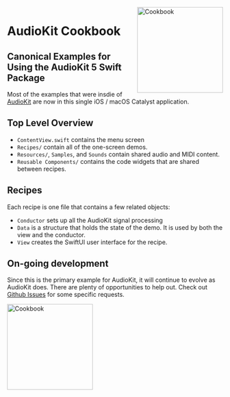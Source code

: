 <img src="http://audiokit.io/images/Cookbook.png" alt="Cookbook" width="200" align=right />

# AudioKit Cookbook

## Canonical Examples for Using the AudioKit 5 Swift Package

Most of the examples that were insdie of [AudioKit](https://github.com/AudioKit/AudioKit/) are now in this single iOS / macOS Catalyst application. 

## Top Level Overview

* `ContentView.swift` contains the menu screen
* `Recipes/` contain all of the one-screen demos. 
* `Resources/`, `Samples`, and `Sounds` contain shared audio and MIDI content.
* `Reusable Components/` contains the code widgets that are shared between recipes.

## Recipes

Each recipe is one file that contains a few related objects:

* `Conductor` sets up all the AudioKit signal processing
* `Data` is a structure that holds the state of the demo. It is used by both the view and the conductor.
* `View` creates the SwiftUI user interface for the recipe.

## On-going development

Since this is the primary example for AudioKit, it will continue to evolve as AudioKit does. There are plenty of opportunities to help out.
Check out [Github Issues](https://github.com/AudioKit/Cookbook/issues) for some specific requests. 

<img src="http://audiokit.io/images/Cookbook2.png" alt="Cookbook" width="200"/>
